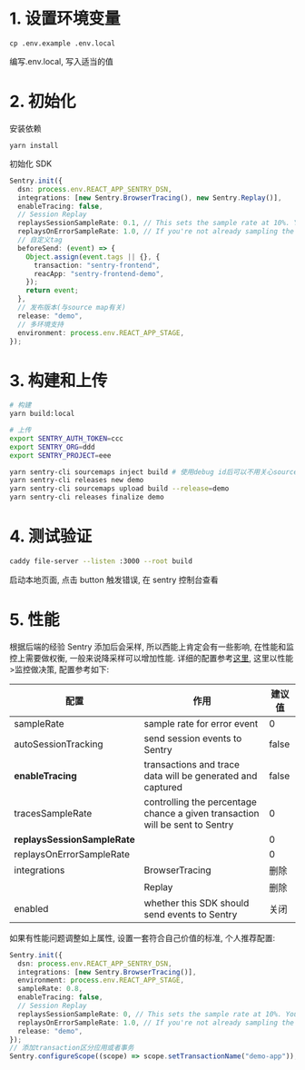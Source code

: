 # 1. 设置环境变量

```
cp .env.example .env.local

```

编写.env.local, 写入适当的值

# 2. 初始化

安装依赖

```
yarn install
```

初始化 SDK

```ts
Sentry.init({
  dsn: process.env.REACT_APP_SENTRY_DSN,
  integrations: [new Sentry.BrowserTracing(), new Sentry.Replay()],
  enableTracing: false,
  // Session Replay
  replaysSessionSampleRate: 0.1, // This sets the sample rate at 10%. You may want to change it to 100% while in development and then sample at a lower rate in production.
  replaysOnErrorSampleRate: 1.0, // If you're not already sampling the entire session, change the sample rate to 100% when sampling sessions where errors occur.
  // 自定义tag
  beforeSend: (event) => {
    Object.assign(event.tags || {}, {
      transaction: "sentry-frontend",
      reacApp: "sentry-frontend-demo",
    });
    return event;
  },
  // 发布版本(与source map有关)
  release: "demo",
  // 多环境支持
  environment: process.env.REACT_APP_STAGE,
});
```

# 3. 构建和上传

```bash
# 构建
yarn build:local

# 上传
export SENTRY_AUTH_TOKEN=ccc
export SENTRY_ORG=ddd
export SENTRY_PROJECT=eee

yarn sentry-cli sourcemaps inject build # 使用debug id后可以不用关心source map路径
yarn sentry-cli releases new demo
yarn sentry-cli sourcemaps upload build --release=demo
yarn sentry-cli releases finalize demo
```

# 4. 测试验证

```bash
caddy file-server --listen :3000 --root build
```

启动本地页面, 点击 button 触发错误, 在 sentry 控制台查看

# 5. 性能

根据后端的经验 Sentry 添加后会采样, 所以西能上肯定会有一些影响, 在性能和监控上需要做权衡, 一般来说降采样可以增加性能. 详细的配置参考[这里](https://docs.sentry.io/platforms/javascript/guides/react/configuration/options/), 这里以性能>监控做决策, 配置参考如下:

| 配置                         | 作用                                                                         | 建议值 |
| ---------------------------- | ---------------------------------------------------------------------------- | ------ |
| sampleRate                   | sample rate for error event                                                  | 0      |
| autoSessionTracking          | send session events to Sentry                                                | false  |
| **enableTracing**            | transactions and trace data will be generated and captured                   | false  |
| tracesSampleRate             | controlling the percentage chance a given transaction will be sent to Sentry | 0      |
| **replaysSessionSampleRate** |                                                                              | 0      |
| replaysOnErrorSampleRate     |                                                                              | 0      |
| integrations                 | BrowserTracing                                                               | 删除   |
|                              | Replay                                                                       | 删除   |
| enabled                      | whether this SDK should send events to Sentry                                | 关闭   |

如果有性能问题调整如上属性, 设置一套符合自己价值的标准, 个人推荐配置:

```typescript
Sentry.init({
  dsn: process.env.REACT_APP_SENTRY_DSN,
  integrations: [new Sentry.BrowserTracing()],
  environment: process.env.REACT_APP_STAGE,
  sampleRate: 0.8,
  enableTracing: false,
  // Session Replay
  replaysSessionSampleRate: 0, // This sets the sample rate at 10%. You may want to change it to 100% while in development and then sample at a lower rate in production.
  replaysOnErrorSampleRate: 1.0, // If you're not already sampling the entire session, change the sample rate to 100% when sampling sessions where errors occur.
  release: "demo",
});
// 添加transaction区分应用或者事务
Sentry.configureScope((scope) => scope.setTransactionName("demo-app"));
```
